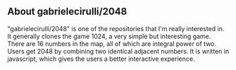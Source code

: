 ## About gabrielecirulli/2048

"gabrielecirulli/2048" is one of the repositories that I'm really interested in. 
It generally clones the game 1024, a very simple but interesting game. There are 16 numbers in the map, all of which are integral power of two. Users get 2048 by combining two identical adjacent numbers. It is written in javascript, which gives the users a better interactive experience. 
